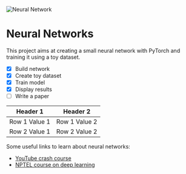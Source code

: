 ![Neural Network](https://cdn.the-scientist.com/assets/articleNo/71687/iImg/52296/62dc0501-8dda-4bd7-9ba9-fa1a9b8c7cb4-l.webp)

# Neural Networks
This project aims at creating a small neural network with PyTorch and training it using a toy dataset.

- [x] Build network
- [x] Create toy dataset
- [x] Train model
- [x] Display results
- [ ] Write a paper

| Header 1 | Header 2 |
| :---: | :---: |
| Row 1 Value 1 | Row 1 Value 2 |
| Row 2 Value 1 | Row 2 Value 2 |


Some useful links to learn about neural networks:
- [YouTube crash course](https://www.youtube.com/playlist?list=PLiaHhY2iBX9hdHaRr6b7XevZtgZRa1PoU)
- [NPTEL course on deep learning](https://www.youtube.com/playlist?list=PLEAYkSg4uSQ1r-2XrJ_GBzzS6I-f8yfRU)

